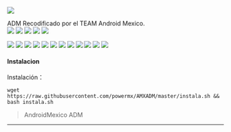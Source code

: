 ![](https://github.com/powermx/AMXADM/raw/master/banneradm.png)

ADM Recodificado por el TEAM Android Mexico.
<br>
![](https://img.shields.io/github/v/release/powermx/badvpn)
![](https://img.shields.io/github/repo-size/powermx/badvpn)
![](https://img.shields.io/github/stars/powermx/badvpn.svg) 
![](https://img.shields.io/github/forks/powermx/badvpn.svg) 
![](https://img.shields.io/github/license/powermx/badvpn.svg)

![](https://img.shields.io/badge/Ubuntu-14.04-orange)
![](https://img.shields.io/badge/Ubuntu-14.10-orange)
![](https://img.shields.io/badge/Ubuntu-16.04-orange)
![](https://img.shields.io/badge/Ubuntu-16.10-orange)
![](https://img.shields.io/badge/Ubuntu-18.04-orange)
![](https://img.shields.io/badge/Ubuntu-18.10-orange)
![](https://img.shields.io/badge/Ubuntu-19.04-orange)
![](https://img.shields.io/badge/Ubuntu-19.10-orange)
![](https://img.shields.io/badge/Debian-7-red)
![](https://img.shields.io/badge/Debian-8-red)
![](https://img.shields.io/badge/Debian-9-red)
![](https://img.shields.io/badge/Debian-10-red)

#### Instalacion

Instalación：

`wget https://raw.githubusercontent.com/powermx/AMXADM/master/instala.sh && bash instala.sh`

> AndroidMexico ADM
                
----

